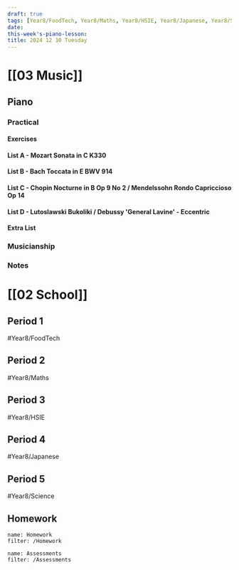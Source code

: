 ```yaml
---
draft: true
tags: [Year8/FoodTech, Year8/Maths, Year8/HSIE, Year8/Japanese, Year8/Science]
date: 
this-week's-piano-lesson:
title: 2024 12 10 Tuesday
---
```


# [[03 Music]]

## Piano

### Practical

#### Exercises

#### List A - Mozart Sonata in C K330

#### List B - Bach Toccata in E BWV 914

#### List C - Chopin Nocturne in B Op 9 No 2 / Mendelssohn Rondo Capriccioso Op 14

#### List D - Lutoslawski Bukoliki / Debussy 'General Lavine' - Eccentric

#### Extra List

### Musicianship

### Notes

# [[02 School]]

## Period 1

#Year8/FoodTech

## Period 2

#Year8/Maths

## Period 3

#Year8/HSIE

## Period 4

#Year8/Japanese

## Period 5

#Year8/Science

## Homework

```todoist
name: Homework
filter: /Homework
```

```todoist
name: Assessments
filter: /Assessments
```
